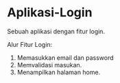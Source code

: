 # Aplikasi-Login
Sebuah aplikasi dengan fitur login.

Alur Fitur Login:
  1. Memasukkan email dan password
  2. Memvalidasi masukan.
  3. Menampilkan halaman home.
